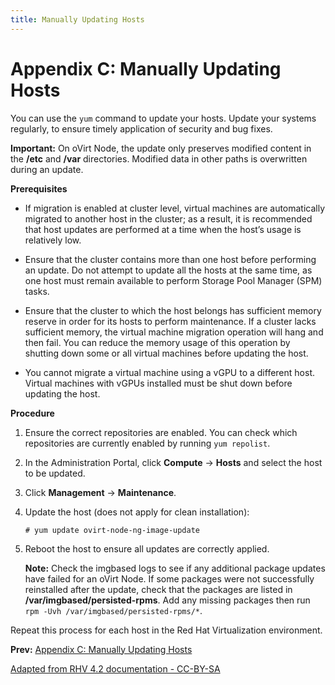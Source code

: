 ```yaml
---
title: Manually Updating Hosts
---
```


# Appendix C: Manually Updating Hosts

You can use the `yum` command to update your hosts. Update your systems regularly, to ensure timely application of security and bug fixes.

**Important:** On oVirt Node, the update only preserves modified content in the **/etc** and **/var** directories. Modified data in other paths is overwritten during an update.

**Prerequisites**

* If migration is enabled at cluster level, virtual machines are automatically migrated to another host in the cluster; as a result, it is recommended that host updates are performed at a time when the host’s usage is relatively low.

* Ensure that the cluster contains more than one host before performing an update. Do not attempt to update all the hosts at the same time, as one host must remain available to perform Storage Pool Manager (SPM) tasks.

* Ensure that the cluster to which the host belongs has sufficient memory reserve in order for its hosts to perform maintenance. If a cluster lacks sufficient memory, the virtual machine migration operation will hang and then fail. You can reduce the memory usage of this operation by shutting down some or all virtual machines before updating the host.

* You cannot migrate a virtual machine using a vGPU to a different host. Virtual machines with vGPUs installed must be shut down before updating the host.

**Procedure**

1. Ensure the correct repositories are enabled. You can check which repositories are currently enabled by running `yum repolist`.

2. In the Administration Portal, click **Compute** → **Hosts** and select the host to be updated.

3. Click **Management** → **Maintenance**.

4. Update the host (does not apply for clean installation):

       # yum update ovirt-node-ng-image-update


5. Reboot the host to ensure all updates are correctly applied.

    **Note:**  Check the imgbased logs to see if any additional package updates have failed for an oVirt Node. If some packages were not successfully reinstalled after the update, check that the packages are listed in **/var/imgbased/persisted-rpms**. Add any missing packages then run `rpm -Uvh /var/imgbased/persisted-rpms/*`.

Repeat this process for each host in the Red Hat Virtualization environment.

**Prev:** [Appendix C: Manually Updating Hosts](appe-Manually_Updating_Hosts)

[Adapted from RHV 4.2 documentation - CC-BY-SA](https://access.redhat.com/documentation/en-us/red_hat_virtualization/4.2/html/upgrade_guide/manually_updating_hosts_upgrade)
